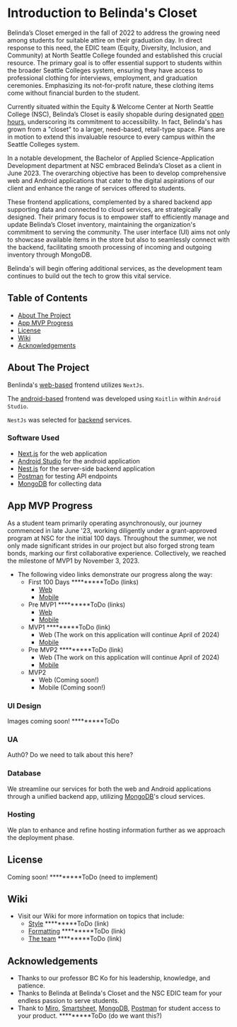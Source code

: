 # Introduction to Belinda's Closet
Belinda’s Closet emerged in the fall of 2022 to address the growing need among students for suitable attire on their graduation day. In direct response to this need, the EDIC team (Equity, Diversity, Inclusion, and Community) at North Seattle College founded and established this crucial resource. The primary goal is to offer essential support to students within the broader Seattle Colleges system, ensuring they have access to professional clothing for interviews, employment, and graduation ceremonies. Emphasizing its not-for-profit nature, these clothing items come without financial burden to the student.

Currently situated within the Equity & Welcome Center at North Seattle College (NSC), Belinda’s Closet is easily shopable during designated [open hours](https://northseattle.edu/edic/belindas-closet), underscoring its commitment to accessibility. In fact, Belinda's has grown from a "closet" to a larger, need-based, retail-type space. Plans are in motion to extend this invaluable resource to every campus within the Seattle Colleges system.

In a notable development, the Bachelor of Applied Science-Application Development department at NSC embraced Belinda’s Closet as a client in June 2023. The overarching objective has been to develop comprehensive web and Android applications that cater to the digital aspirations of our client and enhance the range of services offered to students.

These frontend applications, complemented by a shared backend app supporting data and connected to cloud services, are strategically designed. Their primary focus is to empower staff to efficiently manage and update Belinda’s Closet inventory, maintaining the organization's commitment to serving the community. The user interface (UI) aims not only to showcase available items in the store but also to seamlessly connect with the backend, facilitating smooth processing of incoming and outgoing inventory through MongoDB.

Belinda's will begin offering additional services, as the development team continues to build out the tech to grow this vital service. 
 
## Table of Contents
- [About The Project](#about-the-project)
- [App MVP Progress](#app-mvp-progress)
- [License](#license)
- [Wiki](#wiki)
- [Acknowledgements](#acknowledgements)
 
## About The Project
Benlinda's [web-based](https://github.com/SeattleColleges/belindas-closet-nextjs) frontend utilizes `NextJs`.

The [android-based](https://github.com/SeattleColleges/belindas-closet-android) frontend was developed using `Koitlin` within `Android Studio`.

`NestJs` was selected for [backend](https://nestjs.com/) services. 

### Software Used
- [Next.js](https://nextjs.org/) for the web application
- [Android Studio](https://developer.android.com/studio?gclid=Cj0KCQiAmNeqBhD4ARIsADsYfTekXQtjhqJ8cl8GBV4Lmza-3twj7fpJ6BC73tf5vPeYJYChgA9M3JAaAlGTEALw_wcB&gclsrc=aw.ds) for the android application
- [Nest.js](https://nestjs.com/) for the server-side backend application
- [Postman](https://www.postman.com/) for testing API endpoints
- [MongoDB](https://www.mongodb.com/) for collecting data
 
## App MVP Progress
As a student team primarily operating asynchronously, our journey commenced in late June '23, working diligently under a grant-approved program at NSC for the initial 100 days. Throughout the summer, we not only made significant strides in our project but also forged strong team bonds, marking our first collaborative experience. Collectively, we reached the milestone of MVP1 by November 3, 2023.
- The following video links demonstrate our progress along the way:
	- First 100 Days  *********ToDo (links)
		- [Web]()
		- [Mobile]()
	- Pre MVP1  *********ToDo (links)
		- [Web]()
		- [Mobile]()
	- MVP1  *********ToDo (link)
		- Web (The work on this application will continue April of 2024)
		- [Mobile]()
	- Pre MVP2  *********ToDo (link)
		- Web (The work on this application will continue April of 2024)
		- [Mobile]()
  - MVP2
     - Web (Coming soon!)
     - Mobile (Coming soon!)

### UI Design 
Images coming soon!  *********ToDo
 
### UA
Auth0? Do we need to talk about this here?
 
### Database
We streamline our services for both the web and Android applications through a unified backend app, utilizing [MongoDB]([MongoDB](https://www.mongodb.com/))'s cloud services.
 
### Hosting
We plan to enhance and refine hosting information further as we approach the deployment phase.
 
## License
Coming soon! *********ToDo (need to implement)
 
## Wiki
- Visit our Wiki for more information on topics that include:
  - [Style]()  *********ToDo (link)
  - [Formatting]()  *********ToDo (link)
  - [The team]()  *********ToDo (link)
 
## Acknowledgements
- Thanks to our professor BC Ko for his leadership, knowledge, and patience.
- Thanks to Belinda at Belinda's Closet and the NSC EDIC team for your endless passion to serve students.
- Thank to [Miro](), [Smartsheet](), [MongoDB](_____), [Postman](_____) for student access to your product.  *********ToDo (do we want this?)
